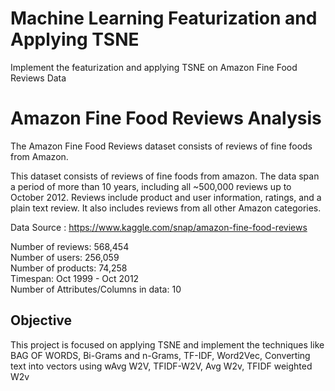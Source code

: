 # Machine Learning Featurization and Applying TSNE

Implement the featurization and applying TSNE on Amazon Fine Food Reviews Data 

# Amazon Fine Food Reviews Analysis

The Amazon Fine Food Reviews dataset consists of reviews of fine foods from Amazon.<br>

This dataset consists of reviews of fine foods from amazon. The data span a period of more than 10 years, including all ~500,000 reviews up to October 2012. Reviews include product and user information, ratings, and a plain text review. It also includes reviews from all other Amazon categories.<br>

Data Source : https://www.kaggle.com/snap/amazon-fine-food-reviews <br>


Number of reviews: 568,454<br>
Number of users: 256,059<br>
Number of products: 74,258<br>
Timespan: Oct 1999 - Oct 2012<br>
Number of Attributes/Columns in data: 10

## Objective

This project is focused on applying TSNE and implement the techniques like BAG OF WORDS, Bi-Grams and n-Grams, TF-IDF, Word2Vec, Converting text into vectors using wAvg W2V, TFIDF-W2V, Avg W2v, TFIDF weighted W2v
